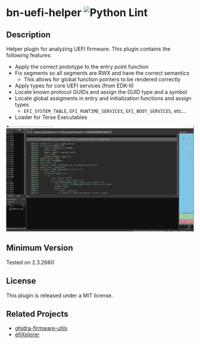 # bn-uefi-helper ![Python Lint](https://github.com/zznop/bn-uefi-helper/workflows/pylint/badge.svg)

## Description

Helper plugin for analyzing UEFI firmware. This plugin contains the following features:

* Apply the correct prototype to the entry point function
* Fix segments so all segments are RWX and have the correct semantics
   * This allows for global function pointers to be rendered correctly
* Apply types for core UEFI services (from EDK-II)
* Locate known protocol GUIDs and assign the GUID type and a symbol
* Locate global assigments in entry and initialization functions and assign types
   * `EFI_SYSTEM_TABLE`, `EFI_RUNTIME_SERVICES`, `EFI_BOOT_SERVICES`, etc...
* Loader for Terse Executables

![demo bn-uefi-helper](screen.gif)

## Minimum Version

Tested on 2.3.2660

## License

This plugin is released under a MIT license.

## Related Projects

* [ghidra-firmware-utils](https://github.com/al3xtjames/ghidra-firmware-utils)
* [efiXplorer](https://github.com/binarly-io/efiXplorer)
